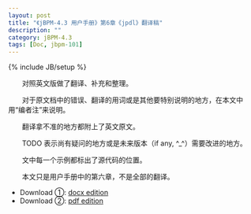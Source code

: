```yaml
---
layout: post
title: "《jBPM-4.3 用户手册》第6章《jpdl》翻译稿"
description: ""
category: jBPM-4.3
tags: [Doc, jbpm-101]
---
```

{% include JB/setup %}

　　对照英文版做了翻译、补充和整理。  

　　对于原文档中的错误、翻译的用词或是其他要特别说明的地方，在本文中用“编者注”来说明。  

　　翻译拿不准的地方都附上了英文原文。  

　　TODO 表示尚有疑问的地方或是未来版本（if any, ^_^）需要改进的地方。  

　　文中每一个示例都标出了源代码的位置。  

　　本文只是用户手册中的第六章，不是全部的翻译。  

* Download ①: [docx edition](https://eovctg.bn1.livefilestore.com/y2mesAhLwoyudW7LDSWz_Fkwiy9Lp7bU07Ax3MUURtclofKUAVEw4bIQArbmL4mj3GyKi-8jF_RgpRubyrkw97f5FJPkJ4dVjKqEtMB1-MleVs/jBPM-4.3-jpdl.docx?download&psid=1)  
* Download ②: [pdf edition](https://eovctg.bn1301.livefilestore.com/y2m_-1dlbeUZBnIIgu_TwVGUORfS-NIXo3bZRFMNzd0kJu0ZKl7dZOolCEVqY4cUl3lM0TSdVksQlCd1X8yIp1jZ1wm77cPAbXexfaJuUSP_pg/jBPM-4.3-jpdl.pdf?download&psid=1)

